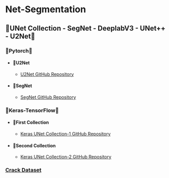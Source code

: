 # Net-Segmentation

## 🔵UNet Collection - SegNet - DeeplabV3 - UNet++ - U2Net🔵

### 🔸Pytorch🔸
  -  #### 🔸U2Net
     - [U2Net GitHub Repository](https://github.com/xuebinqin/U-2-Net/tree/master)

  -  #### 🔸SegNet
     - [SegNet GitHub Repository](https://github.com/delta-onera/segnet_pytorch)

### 🔹Keras-TensorFlow🔹
 - #### 🔹First Collection
    - [Keras UNet Collection-1 GitHub Repository](https://github.com/yingkaisha/keras-unet-collection/tree/main)

 - #### 🔹Second Collection
    - [Keras UNet Collection-2 GitHub Repository](https://github.com/divamgupta/image-segmentation-keras/tree/master)
  

### [Crack Dataset](https://dataverse.harvard.edu/dataset.xhtml?persistentId=doi:10.7910/DVN/EGIEBY)
